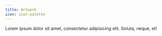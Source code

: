 ```yaml
---
title: Artwork
icon: icon-palette
---
```

Lorem ipsum dolor sit amet, consectetur adipisicing elit. Soluta, neque, et!